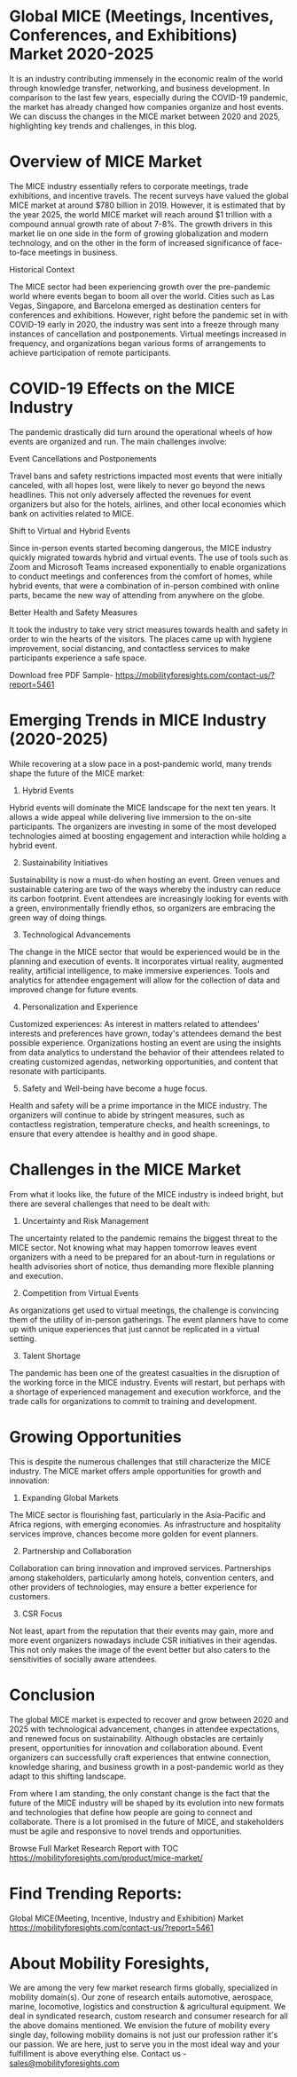 # Global MICE (Meetings, Incentives, Conferences, and Exhibitions) Market 2020-2025

It is an industry contributing immensely in the economic realm of the world through knowledge transfer, networking, and business development. In comparison to the last few years, especially during the COVID-19 pandemic, the market has already changed how companies organize and host events. We can discuss the changes in the MICE market between 2020 and 2025, highlighting key trends and challenges, in this blog.

# Overview of MICE Market

The MICE industry essentially refers to corporate meetings, trade exhibitions, and incentive travels. The recent surveys have valued the global MICE market at around $780 billion in 2019. However, it is estimated that by the year 2025, the world MICE market will reach around $1 trillion with a compound annual growth rate of about 7-8%. The growth drivers in this market lie on one side in the form of growing globalization and modern technology, and on the other in the form of increased significance of face-to-face meetings in business.

Historical Context

The MICE sector had been experiencing growth over the pre-pandemic world where events began to boom all over the world. Cities such as Las Vegas, Singapore, and Barcelona emerged as destination centers for conferences and exhibitions. However, right before the pandemic set in with COVID-19 early in 2020, the industry was sent into a freeze through many instances of cancellation and postponements. Virtual meetings increased in frequency, and organizations began various forms of arrangements to achieve participation of remote participants.

# COVID-19 Effects on the MICE Industry

The pandemic drastically did turn around the operational wheels of how events are organized and run. The main challenges involve:

Event Cancellations and Postponements

Travel bans and safety restrictions impacted most events that were initially canceled, with all hopes lost, were likely to never go beyond the news headlines. This not only adversely affected the revenues for event organizers but also for the hotels, airlines, and other local economies which bank on activities related to MICE.

Shift to Virtual and Hybrid Events

Since in-person events started becoming dangerous, the MICE industry quickly migrated towards hybrid and virtual events. The use of tools such as Zoom and Microsoft Teams increased exponentially to enable organizations to conduct meetings and conferences from the comfort of homes, while hybrid events, that were a combination of in-person combined with online parts, became the new way of attending from anywhere on the globe.

Better Health and Safety Measures

It took the industry to take very strict measures towards health and safety in order to win the hearts of the visitors. The places came up with hygiene improvement, social distancing, and contactless services to make participants experience a safe space.

Download free PDF Sample- https://mobilityforesights.com/contact-us/?report=5461

# Emerging Trends in MICE Industry (2020-2025)

While recovering at a slow pace in a post-pandemic world, many trends shape the future of the MICE market:

1. Hybrid Events

Hybrid events will dominate the MICE landscape for the next ten years. It allows a wide appeal while delivering live immersion to the on-site participants. The organizers are investing in some of the most developed technologies aimed at boosting engagement and interaction while holding a hybrid event.

2. Sustainability Initiatives

Sustainability is now a must-do when hosting an event. Green venues and sustainable catering are two of the ways whereby the industry can reduce its carbon footprint. Event attendees are increasingly looking for events with a green, environmentally friendly ethos, so organizers are embracing the green way of doing things.

3. Technological Advancements

The change in the MICE sector that would be experienced would be in the planning and execution of events. It incorporates virtual reality, augmented reality, artificial intelligence, to make immersive experiences. Tools and analytics for attendee engagement will allow for the collection of data and improved change for future events.

4. Personalization and Experience

Customized experiences: As interest in matters related to attendees' interests and preferences have grown, today's attendees demand the best possible experience. Organizations hosting an event are using the insights from data analytics to understand the behavior of their attendees related to creating customized agendas, networking opportunities, and content that resonate with participants.

5. Safety and Well-being have become a huge focus.

Health and safety will be a prime importance in the MICE industry. The organizers will continue to abide by stringent measures, such as contactless registration, temperature checks, and health screenings, to ensure that every attendee is healthy and in good shape.

# Challenges in the MICE Market

From what it looks like, the future of the MICE industry is indeed bright, but there are several challenges that need to be dealt with:

1. Uncertainty and Risk Management

The uncertainty related to the pandemic remains the biggest threat to the MICE sector. Not knowing what may happen tomorrow leaves event organizers with a need to be prepared for an about-turn in regulations or health advisories short of notice, thus demanding more flexible planning and execution.

2. Competition from Virtual Events

As organizations get used to virtual meetings, the challenge is convincing them of the utility of in-person gatherings. The event planners have to come up with unique experiences that just cannot be replicated in a virtual setting.

3. Talent Shortage

The pandemic has been one of the greatest casualties in the disruption of the working force in the MICE industry. Events will restart, but perhaps with a shortage of experienced management and execution workforce, and the trade calls for organizations to commit to training and development.

# Growing Opportunities

This is despite the numerous challenges that still characterize the MICE industry. The MICE market offers ample opportunities for growth and innovation:

1. Expanding Global Markets

The MICE sector is flourishing fast, particularly in the Asia-Pacific and Africa regions, with emerging economies. As infrastructure and hospitality services improve, chances become more golden for event planners.

2. Partnership and Collaboration

Collaboration can bring innovation and improved services. Partnerships among stakeholders, particularly among hotels, convention centers, and other providers of technologies, may ensure a better experience for customers.

3. CSR Focus

Not least, apart from the reputation that their events may gain, more and more event organizers nowadays include CSR initiatives in their agendas. This not only makes the image of the event better but also caters to the sensitivities of socially aware attendees.

# Conclusion

The global MICE market is expected to recover and grow between 2020 and 2025 with technological advancement, changes in attendee expectations, and renewed focus on sustainability. Although obstacles are certainly present, opportunities for innovation and collaboration abound. Event organizers can successfully craft experiences that entwine connection, knowledge sharing, and business growth in a post-pandemic world as they adapt to this shifting landscape.

From where I am standing, the only constant change is the fact that the future of the MICE industry will be shaped by its evolution into new formats and technologies that define how people are going to connect and collaborate. There is a lot promised in the future of MICE, and stakeholders must be agile and responsive to novel trends and opportunities.

Browse Full Market Research Report with TOC https://mobilityforesights.com/product/mice-market/

# Find Trending Reports:

Global MICE(Meeting, Incentive, Industry and Exhibition) Market https://mobilityforesights.com/contact-us/?report=5461

# About Mobility Foresights,
We are among the very few market research firms globally, specialized in mobility domain(s). Our zone of research entails automotive, aerospace, marine, locomotive, logistics and construction & agricultural equipment. We deal in syndicated research, custom research and consumer research for all the above domains mentioned.
We envision the future of mobility every single day, following mobility domains is not just our profession rather it's our passion. We are here, just to serve you in the most ideal way and your fulfillment is above everything else. Contact us -  sales@mobilityforesights.com
